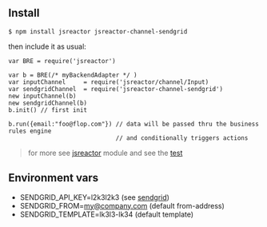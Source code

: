 ## Install

    $ npm install jsreactor jsreactor-channel-sendgrid

then include it as usual:

    var BRE = require('jsreactor')

    var b = BRE(/* myBackendAdapter */ )
    var inputChannel     = require('jsreactor/channel/Input)
    var sendgridChannel  = require('jsreactor-channel-sendgrid')
    new inputChannel(b)
    new sendgridChannel(b)
    b.init() // first init
        
    b.run({email:"foo@flop.com"}) // data will be passed thru the business rules engine
                                  // and conditionally triggers actions

> for more see [jsreactor](https://npmjs.com/package/@coderofsalvation/jsreactor) module and see the [test](https://github.com/coderofsalvation/jsreactor-channel-sendgrid/blob/master/test/test.js)

## Environment vars

* SENDGRID_API_KEY=l2k3l2k3 (see [sendgrid](npmjs.com/package/sendgrid))
* SENDGRID_FROM=my@company.com (default from-address)
* SENDGRID_TEMPLATE=lk3l3-lk34 (default template)